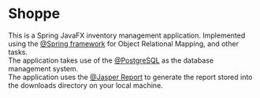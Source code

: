 # Shoppe
This is a Spring JavaFX inventory management application. Implemented using the [@Spring framework](https://spring.io/) for Object Relational Mapping, and other tasks.
<br> The application takes use of the [@PostgreSQL](https://www.postgresql.org/) as the database management system.
<br> The application uses the [@Jasper Report](https://community.jaspersoft.com/files/file/20-jasperreports%C2%AE-library-community-edition/) to generate the report stored into the downloads directory on your local machine.
<br>
